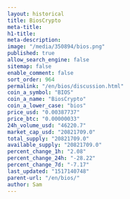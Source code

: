 ```yaml
---
layout: historical
title: BiosCrypto
meta-title: 
h1-title: 
meta-description: 
image: "/media/350894/bios.png"
published: true
allow_search_engine: false
sitemap: false
enable_comment: false
sort_order: 964
permalink: "/en/bios/discussion.html"
coin_a_symbol: "BIOS"
coin_a_name: "BiosCrypto"
coin_a_lower_case: "bios"
price_usd: "0.00387737"
price_btc: "0.00000033"
24h_volume_usd: "46220.7"
market_cap_usd: "20821709.0"
total_supply: "20821709.0"
available_supply: "20821709.0"
percent_change_1h: "2.08"
percent_change_24h: "-28.22"
percent_change_7d: "-7.17"
last_updated: "1517140748"
parent-url: "/en/bios/"
author: Sam
---
```


